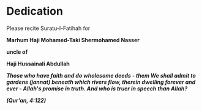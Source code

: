 Dedication
==========

Please recite Suratu-l-Fatihah for

**Marhum Haji Mohamed-Taki Shermohamed Nasser**

**uncle of**

**Haji Hussainali Abdullah**

***Those who have faith and do wholesome deeds - them We shall admit to
gardens (jannat) beneath which rivers flow, therein dwelling forever and
ever - Allah's promise in truth. And who is truer in speech than
Allah?***

***(Qur'an, 4:122)***


